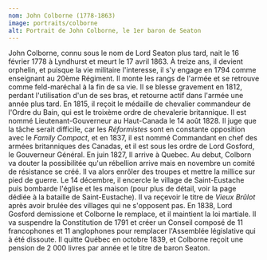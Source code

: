 ```yaml
---
nom: John Colborne (1778-1863)
image: portraits/colborne
alt: Portrait de John Colborne, le 1er baron de Seaton
---
```


John Colborne, connu sous le nom de Lord Seaton plus tard, nait le 16 février 1778 à Lyndhurst et meurt le 17 avril 1863. À treize ans, il devient orphelin, et puisque la vie militaire l'interesse, il s'y engage en 1794 comme enseignant au 20ème Régiment. Il monte les rangs de l'armée et se retrouve comme feld-maréchal à la fin de sa vie. Il se blesse gravement en 1812, perdant l'utilisation d'un de ses bras, et retourne actif dans l'armée une année plus tard. En 1815, il reçoit le médaille de chevalier commandeur de l'Ordre du Bain, qui est le troixème ordre de chevalerie britannique. Il est nommé Lieutenant-Gouverneur au Haut-Canada le 14 août 1828. Il juge que la tâche serait difficile, car les _Réformistes_ sont en constante opposition avec le _Family Compact_, et en 1837, il est nommé Commandant en chef des armées britanniques des Canadas, et il est sous les ordre de Lord Gosford, le Gouverneur Général. En juin 1827, Il arrive à Quebec. Au debut, Colborn va douter la possibilitée qu'un rébellion arrive mais en novembre un comité de résistance se créé. Il va alors enrôler des troupes et mettre la millice sur pied de guerre. Le 14 décembre, il encercle le village de Saint-Eustache puis bombarde l'église et les maison (pour plus de détail, voir la <NuxtLink to="/batailles/st-eustache" target="_blank">page dédiée à la bataille de Saint-Eustache</NuxtLink>). Il va reçevoir le titre de _Vieux Brûlot_ après avoir brulée des villages qui ne s'opposent pas. En 1838, Lord Gosford demissione et Colborne le remplace, et il maintient la loi martiale. Il va suspendre la Constitution de 1791 et créer un Conseil composé de 11 francophones et 11 anglophones pour remplacer l'Assemblée législative qui à été dissoute. Il quitte Québec en octobre 1839, et Colborne reçoit une pension de 2 000 livres par année et le titre de baron Seaton.

